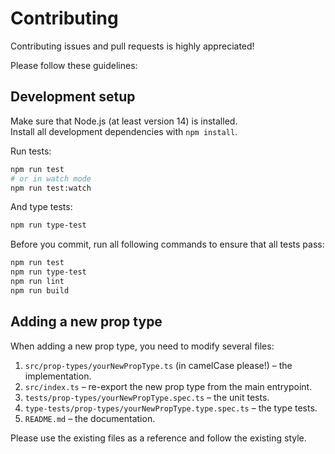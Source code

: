 # Contributing

Contributing issues and pull requests is highly appreciated!

Please follow these guidelines:

## Development setup

Make sure that Node.js (at least version 14) is installed.  
Install all development dependencies with `npm install`.

Run tests:

```bash
npm run test
# or in watch mode
npm run test:watch
```

And type tests:

```bash
npm run type-test
```

Before you commit, run all following commands to ensure that all tests pass:

```bash
npm run test
npm run type-test
npm run lint
npm run build
```

## Adding a new prop type

When adding a new prop type, you need to modify several files:

1. `src/prop-types/yourNewPropType.ts` (in camelCase please!) – the implementation.
2. `src/index.ts` – re-export the new prop type from the main entrypoint.
3. `tests/prop-types/yourNewPropType.spec.ts` – the unit tests.
4. `type-tests/prop-types/yourNewPropType.type.spec.ts` – the type tests.
5. `README.md` – the documentation.

Please use the existing files as a reference and follow the existing style.
